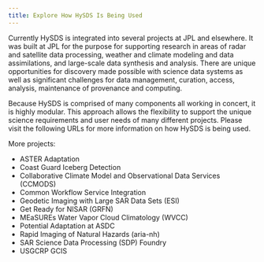 ```yaml
---
title: Explore How HySDS Is Being Used
---
```


Currently HySDS is integrated into several projects at JPL and elsewhere. It was built at JPL for the purpose for supporting research in areas of radar and satellite data processing, weather and climate modeling and data assimilations, and large-scale data synthesis and analysis. There are unique opportunities for discovery made possible with science data systems as well as significant challenges for data management, curation, access, analysis, maintenance of provenance and computing.

Because HySDS is comprised of many components all working in concert, it is highly modular. This approach allows the flexibility to support the unique science requirements and user needs of many different projects. Please visit the following URLs for more information on how HySDS is being used.

More projects:

- ASTER Adaptation
- Coast Guard Iceberg Detection
- Collaborative Climate Model and Observational Data Services (CCMODS)
- Common Workflow Service Integration
- Geodetic Imaging with Large SAR Data Sets (ESI)
- Get Ready for NISAR (GRFN)
- MEaSUREs Water Vapor Cloud Climatology (WVCC)
- Potential Adaptation at ASDC
- Rapid Imaging of Natural Hazards (aria-nh)
- SAR Science Data Processing (SDP) Foundry
- USGCRP GCIS

